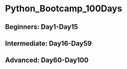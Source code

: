 # Python_Bootcamp_100Days
## Beginners: Day1-Day15
## Intermediate: Day16-Day59
## Advanced: Day60-Day100
